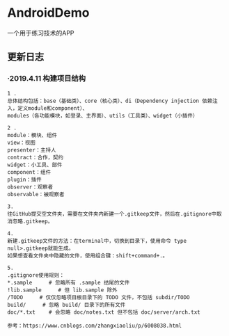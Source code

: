 # AndroidDemo
一个用于练习技术的APP

## 更新日志
### ·2019.4.11 构建项目结构

    1 . 
    总体结构包括：base（基础类）、core（核心类）、di（Dependency injection 依赖注入，定义module和component）、
    modules（各功能模块，如登录、主界面）、utils（工具类）、widget（小插件）

    2 .
    module：模块、组件
    view：视图
    presenter：主持人
    contract：合作，契约
    widget：小工具、部件
    component：组件
    plugin：插件
    observer：观察者
    observable：被观察者
    
    3.
    往GitHub提交空文件夹，需要在文件夹内新建一个.gitkeep文件，然后在.gitignore中取消忽略.gitkeep。
    
    4.
    新建.gitkeep文件的方法：在terminal中，切换到目录下，使用命令 type null>.gitkeep就能生成。
    如果想查看文件夹中隐藏的文件，使用组合键：shift+command+.。
    
    5.
    .gitignore使用规则：
    *.sample 　　 # 忽略所有 .sample 结尾的文件
    !lib.sample 　　 # 但 lib.sample 除外
    /TODO 　　 # 仅仅忽略项目根目录下的 TODO 文件，不包括 subdir/TODO
    build/ 　　 # 忽略 build/ 目录下的所有文件
    doc/*.txt 　　# 会忽略 doc/notes.txt 但不包括 doc/server/arch.txt
    
    参考：https://www.cnblogs.com/zhangxiaoliu/p/6008038.html
